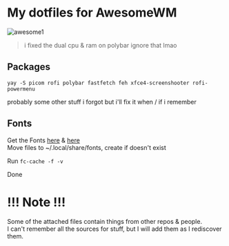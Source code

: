 # My dotfiles for AwesomeWM
![awesome1](https://fuji.s-ul.eu/bpLr62e0)
> i fixed the dual cpu & ram on polybar ignore that lmao
## Packages
``` yay -S picom rofi polybar fastfetch feh xfce4-screenshooter rofi-powermenu ``` 

probably some other stuff i forgot but i'll fix it when / if i remember

## Fonts
Get the Fonts [here](https://www.jetbrains.com/lp/mono/) & [here](https://github.com/ryanoasis/nerd-fonts/releases/download/v3.2.1/JetBrainsMono.zip) \
Move files to ~/.local/share/fonts, create if doesn't exist

Run ```fc-cache -f -v ``` 

Done

# !!! Note !!!
Some of the attached files contain things from other repos & people. \
I can't remember all the sources for stuff, but I will add them as I rediscover them.
